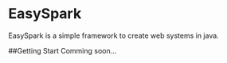 # EasySpark
EasySpark is a simple framework to create web systems in java.

##Getting Start
Comming soon...
